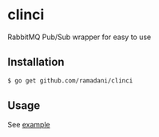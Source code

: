 # clinci

RabbitMQ Pub/Sub wrapper for easy to use

## Installation

```bash
$ go get github.com/ramadani/clinci
```

## Usage

See [example](https://github.com/ramadani/clinci/tree/master/example)
